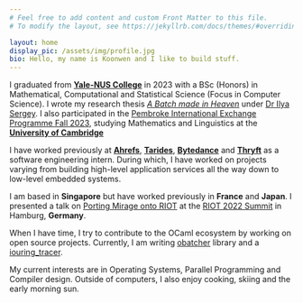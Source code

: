 ```yaml
---
# Feel free to add content and custom Front Matter to this file.
# To modify the layout, see https://jekyllrb.com/docs/themes/#overriding-theme-defaults

layout: home
display_pic: /assets/img/profile.jpg
bio: Hello, my name is Koonwen and I like to build stuff.
---
```


I graduated from [**Yale-NUS College**](https://www.yale-nus.edu.sg/)
in 2023 with a BSc (Honors) in Mathematical, Computational and
Statistical Science (Focus in Computer Science). I wrote my research
thesis [*A Batch made in
Heaven*](/assets/pdf/Koon-Wen-Lee-Capstone.pdf) under [Dr Ilya
Sergey](https://ilyasergey.net/). I also participated in the [Pembroke
International Exchange Programme Fall
2023](https://www.pem.cam.ac.uk/international-programmes), studying
Mathematics and Linguistics at the [**University of
Cambridge**](https://www.cam.ac.uk/)

I have worked previously at [**Ahrefs**](https://ahrefs.com/),
[**Tarides**](https://tarides.com/),
[**Bytedance**](https://www.bytedance.com/en/) and
[**Thryft**](https://thryft.asia/) as a software engineering
intern. During which, I have worked on projects varying from building
high-level application services all the way down to low-level embedded
systems.

I am based in **Singapore** but have worked previously in **France** and
**Japan**. I presented a talk on [Porting Mirage onto
RIOT](https://www.youtube.com/watch?v=xeejZO7A9Lw) at the [RIOT 2022
Summit](https://summit.riot-os.org/2022/) in Hamburg, **Germany**.

When I have time, I try to contribute to the OCaml ecosystem by
working on open source projects. Currently, I am writing
[obatcher](https://github.com/koonwen/obatcher/) library and a
[iouring_tracer](https://github.com/koonwen/iouring_tracer/).

My current interests are in Operating Systems, Parallel Programming
and Compiler design. Outside of computers, I also enjoy cooking,
skiing and the early morning sun.

